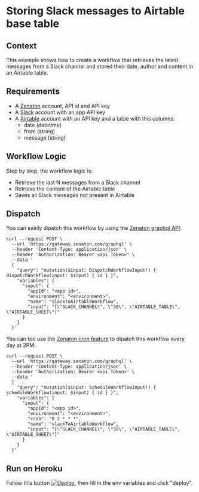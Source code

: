 # Storing Slack messages to Airtable base table

## Context

This example shows how to create a workflow that retrieves the latest messages from a Slack channel and stored their date, author and content in an Airtable table.

## Requirements

- A [Zenaton](https://zenaton.com/) account, API id and API key
- A [Slack](https://slack.com/) account with an app API key
- A [Airtable](https://airtable.com/) account with an API key and a table with this columns:
	- date (datetime)
	- from (string)
	- message (string)

## Workflow Logic

Step by step, the workflow logic is:
- Retrieve the last N messages from a Slack channel
- Retrieve the content of the Airtable table
- Saves all Slack messages not present in Airtable

## Dispatch

You can easily dipatch this workflow by using the [Zenaton graphql API](https://docs.zenaton.com/client/graphql-api):

```
curl --request POST \
  --url 'https://gateway.zenaton.com/graphql' \
  --header 'Content-Type: application/json' \
  --header 'Authorization: Bearer <api Token>' \
  --data '
  {
    "query": "mutation($input: DispatchWorkflowInput!) { dispatchWorkflow(input: $input) { id } }",
    "variables": {
      "input": {
        "appId": "<app id>",
        "environment": "<environment>",
        "name": "slackToAirtableWorkflow",
		"input": "[\"SLACK_CHANNEL\", \"30\", \"AIRTABLE_TABLE\", \"AIRTABLE_SHEET\"]"
      }
    }
  }'
```

You can too use the [Zenaton cron feature](https://docs.zenaton.com/client/graphql-api/#schedule-a-workflow) to dipatch this workflow every day at 2PM:

```
curl --request POST \
  --url 'https://gateway.zenaton.com/graphql' \
  --header 'Content-Type: application/json' \
  --header 'Authorization: Bearer <api Token>' \
  --data '
  {
    "query": "mutation($input: ScheduleWorkflowInput!) { scheduleWorkflow(input: $input) { id } }",
    "variables": {
      "input": {
        "appId": "<app id>",
        "environment": "<environment>",
		"cron": "0 2 * * *",
        "name": "slackToAirtableWorkflow",
		"input": "[\"SLACK_CHANNEL\", \"30\", \"AIRTABLE_TABLE\", \"AIRTABLE_SHEET\"]"
      }
    }
  }'
```

## Run on Heroku

Follow this button [![Deploy](https://www.herokucdn.com/deploy/button.svg)](https://heroku.com/deploy), then fill in the env variables and click "deploy".
